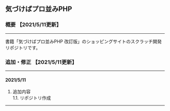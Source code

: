 ## 気づけばプロ並みPHP
### 概要 【2021/5/11更新】
***
書籍「気づけばプロ並みPHP 改訂版」のショッピングサイトのスクラッチ開発リポジトリです。<br>
### 追加・修正 【2021/5/11更新】
***
#### 2021/5/11
1. 追加内容<br>
    1.1. リポジトリ作成<br>
***